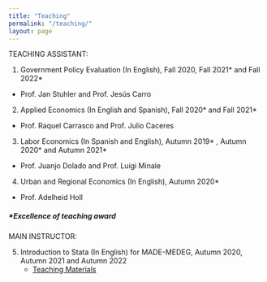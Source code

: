 ```yaml
---
title: "Teaching"
permalink: "/teaching/"
layout: page
---
```


TEACHING ASSISTANT:

1. Government Policy Evaluation (In English), Fall 2020, Fall 2021* and Fall 2022*
- Prof. Jan Stuhler and Prof. Jesús Carro


2. Applied Economics (In English and Spanish), Fall 2020* and Fall 2021*
- Prof. Raquel Carrasco and Prof. Julio Caceres


3. Labor Economics (In Spanish and English), Autumn 2019* , Autumn 2020* and Autumn 2021*
- Prof. Juanjo Dolado and Prof. Luigi Minale


4. Urban and Regional Economics (In English), Autumn 2020*
- Prof. Adelheid Holl


##### ***Excellence of teaching award**

MAIN INSTRUCTOR:

5. Introduction to Stata (In English) for MADE-MEDEG, Autumn 2020, Autumn 2021 and Autumn 2022
    - [Teaching Materials](https://sites.google.com/view/introtostata/teaching)
